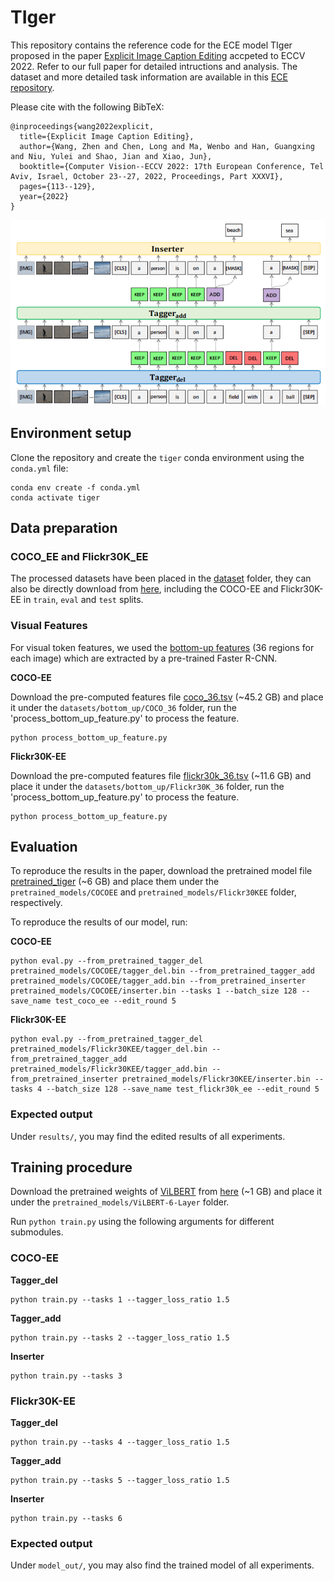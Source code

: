 # TIger
This repository contains the reference code for the ECE model TIger proposed in the paper [Explicit Image Caption Editing](https://arxiv.org/abs/2207.09625) accpeted to ECCV 2022. Refer to our full paper for detailed intructions and analysis. The dataset and more detailed task information are available in this [ECE repository](https://github.com/baaaad/ECE).

Please cite with the following BibTeX:

```
@inproceedings{wang2022explicit,
  title={Explicit Image Caption Editing},
  author={Wang, Zhen and Chen, Long and Ma, Wenbo and Han, Guangxing and Niu, Yulei and Shao, Jian and Xiao, Jun},
  booktitle={Computer Vision--ECCV 2022: 17th European Conference, Tel Aviv, Israel, October 23--27, 2022, Proceedings, Part XXXVI},
  pages={113--129},
  year={2022}
}
```
![model](images/TIger.png)


## Environment setup
Clone the repository and create the `tiger` conda environment using the `conda.yml` file:
```
conda env create -f conda.yml
conda activate tiger
```

## Data preparation
### COCO_EE and Flickr30K_EE
The processed datasets have been placed in the [dataset](https://github.com/baaaad/TIger/tree/main/datasets) folder, they can also be directly download from [here](https://drive.google.com/drive/folders/1nzIsGT4SC81aMcC48tCMWcqL77sgYrvT?usp=sharing), including the COCO-EE and Flickr30K-EE in `train`, `eval` and `test` splits.

### Visual Features
For visual token features, we used the [bottom-up features](https://openaccess.thecvf.com/content_cvpr_2018/papers/Anderson_Bottom-Up_and_Top-Down_CVPR_2018_paper.pdf) (36 regions for each image) which are extracted by a pre-trained Faster R-CNN. 

**COCO-EE**

Download the pre-computed features file [coco_36.tsv](tbd) (~45.2 GB) and place it under the `datasets/bottom_up/COCO_36` folder, run the 'process_bottom_up_feature.py' to process the feature.
```
python process_bottom_up_feature.py
```

**Flickr30K-EE**

Download the pre-computed features file [flickr30k_36.tsv](tbd) (~11.6 GB) and place it under the `datasets/bottom_up/Flickr30K_36` folder, run the 'process_bottom_up_feature.py' to process the feature.
```
python process_bottom_up_feature.py
```

## Evaluation
To reproduce the results in the paper, download the pretrained model file [pretrained_tiger](https://drive.google.com/drive/folders/100QngSuBt_uM3RY2VZ4oLeTVjVx3RUT7?usp=share_link) (~6 GB) and place them under the `pretrained_models/COCOEE` and `pretrained_models/Flickr30KEE` folder, respectively.

To reproduce the results of our model, run:

**COCO-EE**

```
python eval.py --from_pretrained_tagger_del pretrained_models/COCOEE/tagger_del.bin --from_pretrained_tagger_add pretrained_models/COCOEE/tagger_add.bin --from_pretrained_inserter pretrained_models/COCOEE/inserter.bin --tasks 1 --batch_size 128 --save_name test_coco_ee --edit_round 5
```

**Flickr30K-EE**

```
python eval.py --from_pretrained_tagger_del pretrained_models/Flickr30KEE/tagger_del.bin --from_pretrained_tagger_add pretrained_models/Flickr30KEE/tagger_add.bin --from_pretrained_inserter pretrained_models/Flickr30KEE/inserter.bin --tasks 4 --batch_size 128 --save_name test_flickr30k_ee --edit_round 5
```

### Expected output
Under `results/`, you may find the edited results of all experiments. 

## Training procedure
Download the pretrained weights of [ViLBERT](https://proceedings.neurips.cc/paper/2019/file/c74d97b01eae257e44aa9d5bade97baf-Paper.pdf) from [here](https://drive.google.com/drive/folders/100QngSuBt_uM3RY2VZ4oLeTVjVx3RUT7?usp=share_link) (~1 GB) and place it under the `pretrained_models/ViLBERT-6-Layer` folder.

Run `python train.py` using the following arguments for different submodules.

### COCO-EE

**Tagger_del**

```
python train.py --tasks 1 --tagger_loss_ratio 1.5
```

**Tagger_add**

```
python train.py --tasks 2 --tagger_loss_ratio 1.5
```

**Inserter**

```
python train.py --tasks 3
```

### Flickr30K-EE

**Tagger_del**

```
python train.py --tasks 4 --tagger_loss_ratio 1.5
```

**Tagger_add**

```
python train.py --tasks 5 --tagger_loss_ratio 1.5
```

**Inserter**

```
python train.py --tasks 6
```

### Expected output
Under `model_out/`, you may also find the trained model of all experiments. 
